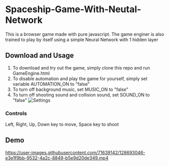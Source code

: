 # Spaceship-Game-With-Neutal-Network
This is a browser game made with pure javascript. The game enginer is also trained to play by itself using a simple Neural Network with 1 hidden layer

## Download and Usage
1. To download and try out the game, simply clone this repo and run GameEngine.html
2. To disable automation and play the game for yourself, simply set variable AUTOMATION_ON to "false"
3. To turn off background music, set MUSIC_ON to "false"
4. To turn off shooting sound and collision sound, set SOUND_ON to "false"
![Settings](https://user-images.githubusercontent.com/71639142/128692499-cc8f1979-28f4-4fee-b422-657e677c480e.PNG)

### Controls
Left, Right, Up, Down key to move, Space key to shoot

## Demo
https://user-images.githubusercontent.com/71639142/128693046-e3e1f9bb-9532-4a2c-8849-b5e9d20de349.mp4
